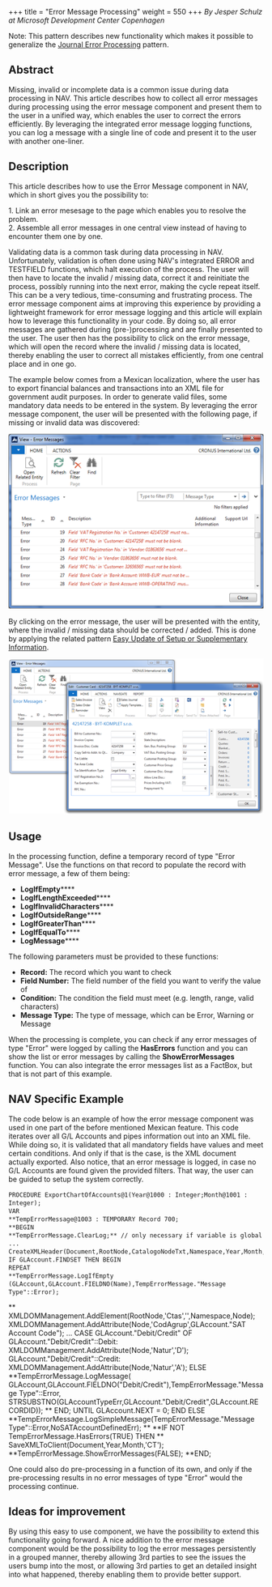 +++
title = "Error Message Processing"
weight = 550
+++
_By Jesper Schulz at Microsoft Development Center Copenhagen_

Note: This pattern describes new functionality which makes it possible to generalize the [Journal Error Processing][anchor0] pattern.

## Abstract

Missing, invalid or incomplete data is a common issue during data processing in NAV. This article describes how to collect all error messages during processing using the error message component and present them to the user in a unified way, which enables the user to correct the errors efficiently. By leveraging the integrated error message logging functions, you can log a message with a single line of code and present it to the user with another one-liner.

## Description

This article describes how to use the Error Message component in NAV, which in short gives you the possibility to:

1\. Link an error mesesage to the page which enables you to resolve the problem.  
2\. Assemble all error messages in one central view instead of having to encounter them one by one.

Validating data is a common task during data processing in NAV. Unfortunately, validation is often done using NAV's integrated ERROR and TESTFIELD functions, which halt execution of the process. The user will then have to locate the invalid / missing data, correct it and reinitiate the process, possibly running into the next error, making the cycle repeat itself. This can be a very tedious, time-consuming and frustrating process. The error message component aims at improving this experience by providing a lightweight framework for error message logging and this article will explain how to leverage this functionality in your code. By doing so, all error messages are gathered during (pre-)processing and are finally presented to the user. The user then has the possibility to click on the error message, which will open the record where the invalid / missing data is located, thereby enabling the user to correct all mistakes efficiently, from one central place and in one go.

The example below comes from a Mexican localization, where the user has to export financial balances and transactions into an XML file for government audit purposes. In order to generate valid files, some mandatory data needs to be entered in the system. By leveraging the error message component, the user will be presented with the following page, if missing or invalid data was discovered:

[![ ][image0]][anchor1]

By clicking on the error message, the user will be presented with the entity, where the invalid / missing data should be corrected / added. This is done by applying the related pattern [Easy Update of Setup or Supplementary Information][anchor2].

[![ ][image1]][anchor3]

## Usage

In the processing function, define a temporary record of type "Error Message". Use the functions on that record to populate the record with error message, a few of them being:

* **LogIfEmpty******
* **LogIfLengthExceeded******
* **LogIfInvalidCharacters******
* **LogIfOutsideRange******
* **LogIfGreaterThan******
* **LogIfEqualTo******
* **LogMessage******

The following parameters must be provided to these functions:

* **Record:** The record which you want to check
* **Field Number:** The field number of the field you want to verify the value of
* **Condition:** The condition the field must meet (e.g. length, range, valid characters)
* **Message Type:** The type of message, which can be Error, Warning or Message

When the processing is complete, you can check if any error messages of type "Error" were logged by calling the **HasErrors** function and you can show the list or error messages by calling the **ShowErrorMessages** function. You can also integrate the error messages list as a FactBox, but that is not part of this example.

## NAV Specific Example

The code below is an example of how the error message component was used in one part of the before mentioned Mexican feature. This code iterates over all G/L Accounts and pipes information out into an XML file. While doing so, it is validated that all mandatory fields have values and meet certain conditions. And only if that is the case, is the XML document actually exported. Also notice, that an error message is logged, in case no G/L Accounts are found given the provided filters. That way, the user can be guided to setup the system correctly.

    PROCEDURE ExportChartOfAccounts@1(Year@1000 : Integer;Month@1001 : Integer);
    VAR
    **TempErrorMessage@1003 : TEMPORARY Record 700;
    **BEGIN
    **TempErrorMessage.ClearLog;** // only necessary if variable is global
    ...
    CreateXMLHeader(Document,RootNode,CatalogoNodeTxt,Namespace,Year,Month,'1.1');
    IF GLAccount.FINDSET THEN BEGIN
    REPEAT
    **TempErrorMessage.LogIfEmpty (GLAccount,GLAccount.FIELDNO(Name),TempErrorMessage."Message Type"::Error);
   **
    XMLDOMManagement.AddElement(RootNode,'Ctas','',Namespace,Node);
    XMLDOMManagement.AddAttribute(Node,'CodAgrup',GLAccount."SAT Account Code");
    ...
    CASE GLAccount."Debit/Credit" OF
    GLAccount."Debit/Credit"::Debit:
    XMLDOMManagement.AddAttribute(Node,'Natur','D');
    GLAccount."Debit/Credit"::Credit:
    XMLDOMManagement.AddAttribute(Node,'Natur','A');
    ELSE
    **TempErrorMessage.LogMessage(
    GLAccount,GLAccount.FIELDNO("Debit/Credit"),TempErrorMessage."Message Type"::Error,
    STRSUBSTNO(GLAccountTypeErr,GLAccount."Debit/Credit",GLAccount.RECORDID));
    ** END;
    UNTIL GLAccount.NEXT = 0;
    END ELSE
    **TempErrorMessage.LogSimpleMessage(TempErrorMessage."Message Type"::Error,NoSATAccountDefinedErr);
   **
    **IF NOT TempErrorMessage.HasErrors(TRUE) THEN
    ** SaveXMLToClient(Document,Year,Month,'CT');
    **TempErrorMessage.ShowErrorMessages(FALSE);
    **END;

One could also do pre-processing in a function of its own, and only if the pre-processing results in no error messages of type "Error" would the processing continue.

## Ideas for improvement

By using this easy to use component, we have the possibility to extend this functionality going forward. A nice addition to the error message component would be the possibility to log the error messages persistently in a grouped manner, thereby allowing 3rd parties to see the issues the users bump into the most, or allowing 3rd parties to get an detailed insight into what happened, thereby enabling them to provide better support.



[anchor0]: /nav/w/designpatterns/124.journal-error-processing.aspx
[anchor1]: image001.png
[anchor2]: /nav/w/designpatterns/104.easy-update-of-setup-or-supplementary-information.aspx
[anchor3]: image003.png


[image0]: image001.png
[image1]: image003.png
